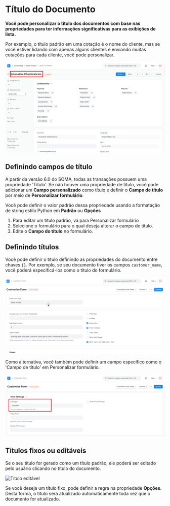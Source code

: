 # Título do Documento


**Você pode personalizar o título dos documentos com base nas propriedades para ter informações significativas para as exibições de lista.**


Por exemplo, o título padrão em uma cotação é o nome do cliente, mas se você estiver lidando com apenas alguns clientes e enviando muitas cotações para cada cliente, você pode personalizar.


![Document Title](/files/document-title.png)


## Definindo campos de título


A partir da versão 6.0 do SOMA, todas as transações possuem uma propriedade 'Título'. Se não houver uma propriedade de título, você pode adicionar um **Campo personalizado** como título e definir o **Campo de título** por meio de **Personalizar formulário**.


Você pode definir o valor padrão dessa propriedade usando a formatação de string estilo Python em **Padrão** ou **Opções**


1. Para editar um título padrão, vá para Personalizar formulário
2. Selecione o formulário para o qual deseja alterar o campo de título.
3. Edite o **Campo do título** no formulário.


## Definindo títulos


Você pode definir o título definindo as propriedades do documento entre chaves `{}`. Por exemplo, se seu documento tiver os campos `customer_name`, você poderá especificá-los como o título do formulário.


![Definir título do documento](/files/set-document-title.gif)


Como alternativa, você também pode definir um campo específico como o 'Campo de título' em Personalizar formulário.


![Title Field](/files/title-field-in-view-settings.png) 


## Títulos fixos ou editáveis


Se o seu título for gerado como um título padrão, ele poderá ser editado pelo usuário clicando no título do documento.


![Título editável](/files/customize-document%20title.gif)


Se você deseja um título fixo, pode definir a regra na propriedade **Opções**. Desta forma, o título será atualizado automaticamente toda vez que o documento for atualizado.

